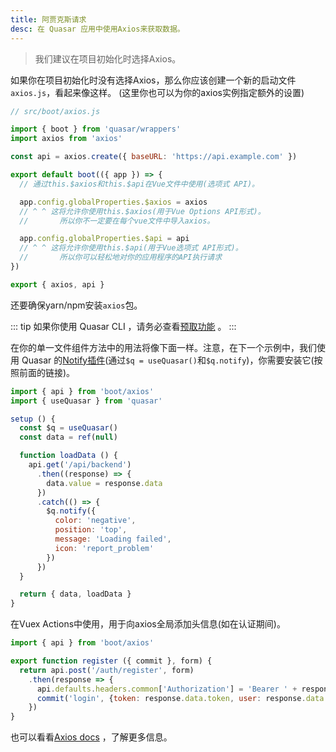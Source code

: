 ```yaml
---
title: 阿贾克斯请求
desc: 在 Quasar 应用中使用Axios来获取数据。
---
```


> 我们建议在项目初始化时选择Axios。

如果你在项目初始化时没有选择Axios，那么你应该创建一个新的启动文件`axios.js`，看起来像这样。
(这里你也可以为你的axios实例指定额外的设置)

```js
// src/boot/axios.js

import { boot } from 'quasar/wrappers'
import axios from 'axios'

const api = axios.create({ baseURL: 'https://api.example.com' })

export default boot(({ app }) => {
  // 通过this.$axios和this.$api在Vue文件中使用(选项式 API)。

  app.config.globalProperties.$axios = axios
  // ^ ^ 这将允许你使用this.$axios(用于Vue Options API形式)。
  //       所以你不一定要在每个vue文件中导入axios。

  app.config.globalProperties.$api = api
  // ^ ^ 这将允许你使用this.$api(用于Vue选项式 API形式)。
  //       所以你可以轻松地对你的应用程序的API执行请求
})

export { axios, api }
```

还要确保yarn/npm安装`axios`包。

::: tip
如果你使用 Quasar CLI ，请务必查看[预取功能](/quasar-cli/prefetch-feature) 。
:::

在你的单一文件组件方法中的用法将像下面一样。注意，在下一个示例中，我们使用 Quasar 的[Notify插件](/quasar-plugins/notify)(通过`$q = useQuasar()`和`$q.notify`)，你需要安装它(按照前面的链接)。

```js
import { api } from 'boot/axios'
import { useQuasar } from 'quasar'

setup () {
  const $q = useQuasar()
  const data = ref(null)

  function loadData () {
    api.get('/api/backend')
      .then((response) => {
        data.value = response.data
      })
      .catch(() => {
        $q.notify({
          color: 'negative',
          position: 'top',
          message: 'Loading failed',
          icon: 'report_problem'
        })
      })
  }

  return { data, loadData }
}
```

在Vuex Actions中使用，用于向axios全局添加头信息(如在认证期间)。

```js
import { api } from 'boot/axios'

export function register ({ commit }, form) {
  return api.post('/auth/register', form)
    .then(response => {
      api.defaults.headers.common['Authorization'] = 'Bearer ' + response.data.token
      commit('login', {token: response.data.token, user: response.data.user})
    })
}
```

也可以看看[Axios docs](https://github.com/axios/axios) ，了解更多信息。
